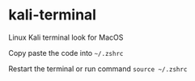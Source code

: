 # kali-terminal
Linux Kali terminal look for MacOS

Copy paste the code into ```~/.zshrc```

Restart the terminal or run command ```source ~/.zshrc```
